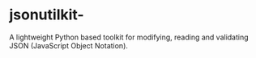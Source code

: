 # jsonutilkit-
A lightweight Python based toolkit for modifying, reading and validating JSON (JavaScript Object Notation). 

